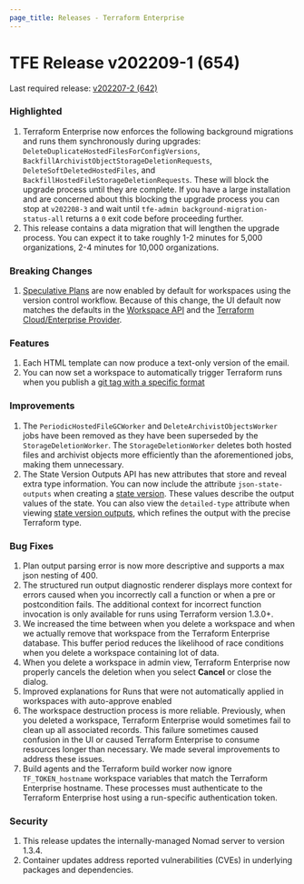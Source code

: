 ```yaml
---
page_title: Releases - Terraform Enterprise
---
```


# TFE Release v202209-1 (654)
Last required release: [v202207-2 (642)](https://www.terraform.io/enterprise/releases/2022/v202207-2)

### Highlighted

1. Terraform Enterprise now enforces the following background migrations and runs them synchronously during upgrades: `DeleteDuplicateHostedFilesForConfigVersions`, `BackfillArchivistObjectStorageDeletionRequests`, `DeleteSoftDeletedHostedFiles`, and `BackfillHostedFileStorageDeletionRequests`. These will block the upgrade process until they are complete. If you have a large installation and are concerned about this blocking the upgrade process you can stop at `v202208-3` and wait until `tfe-admin background-migration-status-all` returns a `0` exit code before proceeding further.
2. This release contains a data migration that will lengthen the upgrade process. You can expect it to take roughly 1-2 minutes for 5,000 organizations, 2-4 minutes for 10,000 organizations.

### Breaking Changes

1. [Speculative Plans](/enterprise/run/remote-operations#speculative-plans) are now enabled by default for workspaces using the version control workflow. Because of this change, the UI default now matches the defaults in the [Workspace API](/enterprise/api-docs/workspaces) and the [Terraform Cloud/Enterprise Provider](https://registry.terraform.io/providers/hashicorp/tfe/latest/docs/resources/workspace#speculative_enabled).

### Features

1. Each HTML template can now produce a text-only version of the email.
1. You can now set a workspace to automatically trigger Terraform runs when you publish a [git tag with a specific format](/enterprise/workspaces/settings/vcs#trigger-runs-when-a-git-tag-is-published)

### Improvements

1. The `PeriodicHostedFileGCWorker` and `DeleteArchivistObjectsWorker` jobs have been removed as they have been superseded by the `StorageDeletionWorker`. The `StorageDeletionWorker` deletes both hosted files and archivist objects more efficiently than the aforementioned jobs, making them unnecessary.
1. The State Version Outputs API has new attributes that store and reveal extra type information. You can now include the attribute `json-state-outputs` when creating a [state version](/enterprise/api-docs/state-versions#create-a-state-version). These values describe the output values of the state. You can also view the `detailed-type` attribute when viewing [state version outputs](/enterprise/api-docs/state-version-outputs#list-state-version-outputs), which refines the output with the precise Terraform type.

### Bug Fixes

1. Plan output parsing error is now more descriptive and supports a max json nesting of 400.
1. The structured run output diagnostic renderer displays more context for errors caused when you incorrectly call a function or when a pre or postcondition fails. The additional context for incorrect function invocation is only available for runs using Terraform version 1.3.0+.
1. We increased the time between when you delete a workspace and when we actually remove that workspace from the Terraform Enterprise database. This buffer period reduces the likelihood of race conditions when you delete a workspace containing lot of data.
1. When you delete a workspace in admin view, Terraform Enterprise now properly cancels the deletion when you select **Cancel** or close the dialog.
1. Improved explanations for Runs that were not automatically applied in workspaces with auto-approve enabled
1. The workspace destruction process is more reliable. Previously, when you deleted a workspace, Terraform Enterprise would sometimes fail to clean up all associated records. This failure sometimes caused confusion in the UI or caused Terraform Enterprise to consume resources longer than necessary. We made several improvements to address these issues.
1. Build agents and the Terraform build worker now ignore `TF_TOKEN_hostname` workspace variables that match the Terraform Enterprise hostname. These processes must authenticate to the Terraform Enterprise host using a run-specific authentication token.

### Security

1. This release updates the internally-managed Nomad server to version 1.3.4.
1. Container updates address reported vulnerabilities (CVEs) in underlying packages and dependencies.
